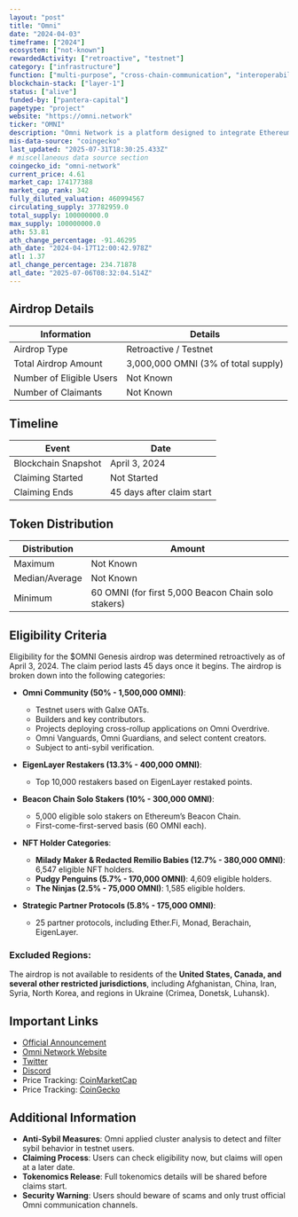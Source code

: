 ```yaml
---
layout: "post"
title: "Omni"
date: "2024-04-03"
timeframe: ["2024"]
ecosystem: ["not-known"]
rewardedActivity: ["retroactive", "testnet"]
category: ["infrastructure"]
function: ["multi-purpose", "cross-chain-communication", "interoperability", "smart-contract-platform", "blockchain"]
blockchain-stack: ["layer-1"]
status: ["alive"]
funded-by: ["pantera-capital"]
pagetype: "project"
website: "https://omni.network"
ticker: "OMNI"
description: "Omni Network is a platform designed to integrate Ethereum rollups, enabling developers and users to access Ethereum’s liquidity and capabilities universally."
mis-data-source: "coingecko"
last_updated: "2025-07-31T18:30:25.433Z"
# miscellaneous data source section
coingecko_id: "omni-network"
current_price: 4.61
market_cap: 174177388
market_cap_rank: 342
fully_diluted_valuation: 460994567
circulating_supply: 37782959.0
total_supply: 100000000.0
max_supply: 100000000.0
ath: 53.81
ath_change_percentage: -91.46295
ath_date: "2024-04-17T12:00:42.978Z"
atl: 1.37
atl_change_percentage: 234.71878
atl_date: "2025-07-06T08:32:04.514Z"
---
```


## Airdrop Details

| Information              | Details                             |
| ------------------------ | ----------------------------------- |
| Airdrop Type             | Retroactive / Testnet                |
| Total Airdrop Amount     | 3,000,000 OMNI (3% of total supply) |
| Number of Eligible Users | Not Known                           |
| Number of Claimants      | Not Known                           |

## Timeline

| Event               | Date                      |
| ------------------- | ------------------------- |
| Blockchain Snapshot | April 3, 2024             |
| Claiming Started    | Not Started               |
| Claiming Ends       | 45 days after claim start |

## Token Distribution

| Distribution   | Amount                                              |
| -------------- | --------------------------------------------------- |
| Maximum        | Not Known                                           |
| Median/Average | Not Known                                           |
| Minimum        | 60 OMNI (for first 5,000 Beacon Chain solo stakers) |

## Eligibility Criteria

Eligibility for the $OMNI Genesis airdrop was determined retroactively as of April 3, 2024. The claim period lasts 45 days once it begins. The airdrop is broken down into the following categories:

- **Omni Community (50% - 1,500,000 OMNI)**:

  - Testnet users with Galxe OATs.
  - Builders and key contributors.
  - Projects deploying cross-rollup applications on Omni Overdrive.
  - Omni Vanguards, Omni Guardians, and select content creators.
  - Subject to anti-sybil verification.

- **EigenLayer Restakers (13.3% - 400,000 OMNI)**:

  - Top 10,000 restakers based on EigenLayer restaked points.

- **Beacon Chain Solo Stakers (10% - 300,000 OMNI)**:

  - 5,000 eligible solo stakers on Ethereum’s Beacon Chain.
  - First-come-first-served basis (60 OMNI each).

- **NFT Holder Categories**:

  - **Milady Maker & Redacted Remilio Babies (12.7% - 380,000 OMNI)**: 6,547 eligible NFT holders.
  - **Pudgy Penguins (5.7% - 170,000 OMNI)**: 4,609 eligible holders.
  - **The Ninjas (2.5% - 75,000 OMNI)**: 1,585 eligible holders.

- **Strategic Partner Protocols (5.8% - 175,000 OMNI)**:
  - 25 partner protocols, including Ether.Fi, Monad, Berachain, EigenLayer.

### Excluded Regions:

The airdrop is not available to residents of the **United States, Canada, and several other restricted jurisdictions**, including Afghanistan, China, Iran, Syria, North Korea, and regions in Ukraine (Crimea, Donetsk, Luhansk).

## Important Links

- [Official Announcement](https://news.omni.network/the-omni-genesis-airdrop/)
- [Omni Network Website](https://omni.network)
- [Twitter](https://twitter.com/omni_network)
- [Discord](https://discord.gg/omni-network)
- Price Tracking: [CoinMarketCap](https://coinmarketcap.com/currencies/omni)
- Price Tracking: [CoinGecko](https://www.coingecko.com/en/coins/omni)

## Additional Information

- **Anti-Sybil Measures**: Omni applied cluster analysis to detect and filter sybil behavior in testnet users.
- **Claiming Process**: Users can check eligibility now, but claims will open at a later date.
- **Tokenomics Release**: Full tokenomics details will be shared before claims start.
- **Security Warning**: Users should beware of scams and only trust official Omni communication channels.